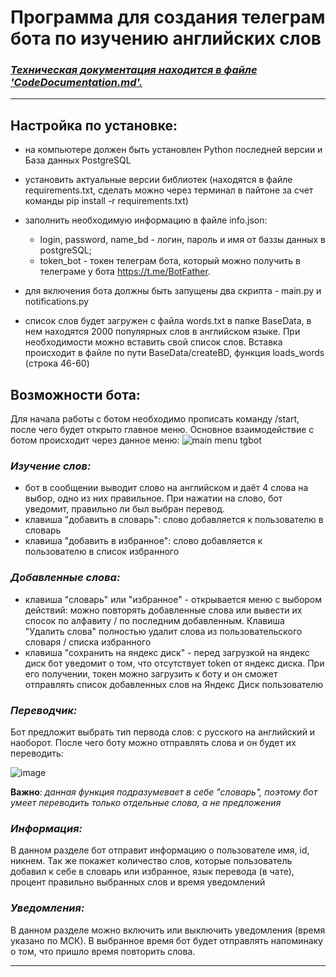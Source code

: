 # Программа для создания телеграм бота по изучению английских слов

### _[Техническая документация находится в файле 'CodeDocumentation.md'.](./CodeDocumentation.md)_
----
## Настройка по установке:
- на компьютере должен быть установлен Python последней версии и База данных PostgreSQL
- установить актуальные версии библиотек (находятся в файле requirements.txt, сделать можно через терминал в пайтоне за счет команды  pip install -r requirements.txt)
- заполнить необходимую информацию в файле info.json:
  
    - login, password, name_bd - логин, пароль и имя от баззы данных в postgreSQL;
    - token_bot - токен телеграм бота, который можно получить в телеграме у бота https://t.me/BotFather.

- для включения бота должны быть запущены два скрипта - main.py и notifications.py
- список слов будет загружен с файла words.txt в папке BaseData, в нем находятся 2000 популярных слов в английском языке. При необходимости можно вставить свой список слов. Вставка происходит в файле по пути BaseData/createBD, функция loads_words (строка 46-60)

## Возможности бота:
Для начала работы с ботом необходимо прописать команду /start, после чего будет открыто главное меню. Основное взаимодействие с ботом происходит через данное меню:
![main menu tgbot](https://github.com/user-attachments/assets/6d183bb8-2027-490a-8dc8-0c13d7084520)


### _Изучение слов:_
- бот в сообщении выводит слово на английском и даёт 4 слова на выбор, одно из них правильное. При нажатии на слово, бот уведомит, правильно ли был выбран перевод.
- клавиша "добавить в словарь": слово добавляется к пользователю в словарь
- клавиша "добавить в избранное": слово добавляется к пользователю в список избранного

### _Добавленные слова:_
- клавиша "словарь" или "избранное" - открывается меню с выбором действий: можно повторять добавленные слова или вывести их спосок по алфавиту / по последним добавленным. Клавиша "Удалить слова" полностью удалит слова из пользовательского словаря / списка избранного
- клавиша "сохранить на яндекс диск" - перед загрузкой на яндекс диск бот уведомит о том, что отсутствует token от яндекс диска. При его получении, токен можно загрузить к боту и он сможет отправлять список добавленных слов на Яндекс Диск пользователю

### _Переводчик:_
Бот предложит выбрать тип первода слов: с русского на английский и наоборот. После чего боту можно отправлять слова и он будет их переводить:

![image](https://github.com/user-attachments/assets/112a51c4-4fa0-466d-b497-042f1464ee77)


**Важно**: _данная функция подразумевает в себе "словарь", поэтому бот умеет переводить только отдельные слова, а не предложения_

### _Информация:_
В данном разделе бот отправит информацию о пользователе имя, id, никнем. Так же покажет количество слов, которые пользователь добавил к себе в словарь или избранное, язык перевода (в чате), процент правильно выбранных слов и время уведомлений

### _Уведомления:_
В данном разделе можно включить или выключить уведомления (время указано по МСК). В выбранное время бот будет отправлять напоминаку о том, что пришло время повторить слова.

------
